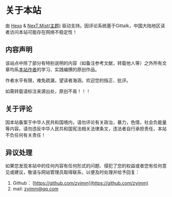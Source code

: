 # 关于本站

由 [Hexo](https://hexo.io/zh-cn/) & [NexT.Mist(主题)](https://theme-next.org/) 驱动支持。因评论系统基于Gittalk，中国大陆地区读者访问本站可能存在网络不稳定性！

## 内容声明

该站点中除了部分有特别说明的内容（如备注参考文献，转载他人等）之外所有文章均系[本站作者](https://github.com/zyimm)的学习、实践编撰的原创作品。

作者水平有限，难免疏漏，望读者海涵，欢迎您的指正、批评。

如需转载请标注来源出处，原创不易！！！

## 关于评论

因本站备案于中华人民共和国境内，请勿评论有关政治，暴力，色情，社会负能量等内容。请勿违反中华人民共和国宪法相关法律条文，违法者自行承担责任，本站不负任何有关责任！

## 异议处理

如果您发现本站中的任何内容有任何形式的问题、侵犯了您的权益或者您有任何意见或建议，敬请与网站管理员取得联系，以便及时处理并给予回复：

1. Github： [https://github.com/zyimm](https://github.com/zyimm)
2. mail: [zyimm@qq.com](zyimm@qq.com)
